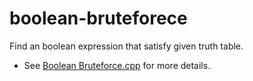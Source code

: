 # boolean-bruteforece
Find an boolean expression that satisfy given truth table.
- See [Boolean Bruteforce.cpp](./Boolean%20Bruteforce/Boolean%20Bruteforce.cpp) for more details.